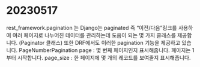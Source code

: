 # 20230517

rest_framework.pagination 는 Django는 paginated 즉 “이전/다음”링크를 사용하여 여러 페이지로 나누어진 데이터를 관리하는데 도움이 되는 몇 가지 클래스를 제공합니다. 
(Paginator 클래스) 또한 DRF에서도 이러한 pagination 기능을 제공하고 있습니다.
PageNumberPagination
page : 몇 번째 페이지인지 표시해줍니다. 페이지는 1부터 시작합니다.
page_size : 한 페이지에 몇 개의 레코드를 보여줄지 표시해줍니다.


